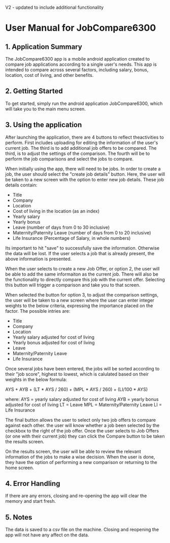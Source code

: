 V2 - updated to include additional functionality

# User Manual for JobCompare6300

## 1. Application Summary
The JobCompare6300 app is a mobile android application created to compare job applications according to a single user's needs. This app is intended to compare across several factors, including salary, bonus, location, cost of living, and other benefits. 

## 2. Getting Started
To get started, simply run the android application JobCompare6300, which will take you to the main menu screen.


## 3. Using the application
After launching the application, there are 4 buttons to reflect theactivities to perform. First includes uploading for editing the information of the user's current job. The third is to add additional job offers to be compared. The third, is to adjust the settings of the comparison. The fourth will be to perform the job comparisons and select the jobs to compare. 

When initially using the app, there will need to be jobs. In order to create a job, the user should select the "create job details" button. Here, the user will be taken to a new screen with the option to enter new job details. These job details contain:
* Title
* Company
* Location
* Cost of living in the location (as an index)
* Yearly salary
* Yearly bonus
* Leave (number of  days from 0 to 30 inclusive)
* Maternity/Paternity Leave (number of days from 0 to 20 inclusive)
* Life Insurance (Percentage of Salary, in whole numbers)

Its important to hit "save" to successfully save the information. Otherwise the data will be lost. 
If the user selects a job that is already present, the above information is presented.

When the user selects to create a new Job Offer, or option 2, the user will be able to add the same informaiton as the current job. There will also be the functionality to directly compare this job with the current offer. Selecting this button will trigger a comparison and take you to that screen. 


When selected the button for option 3, to adjust the comparison settings, the user will be taken to a new screen where the user can enter integer weights to the below criteria, expressing the importance placed on the factor. The possible intries are:

* Title
* Company
* Location 
* Yearly salary adjusted for cost of living
* Yearly bonus adjusted for cost of living
* Leave
* Maternity/Paternity Leave 
* Life Insurance 

Once several jobs have been entered, the jobs will be sorted according to their "job score", highest to lowest, which is calulated based on their weights in the below formula:


AYS + AYB + (LT * AYS / 260) + (MPL * AYS / 260) + (LI/100 * AYS)

where:
AYS = yearly salary adjusted for cost of living
AYB = yearly bonus adjusted for cost of living
LT = Leave
MPL = Maternity/Paternity Leave
LI = Life Insurance

The final button allows the user to select only two job offers to compare against each other. the user will know whether a job been selected by the checkbox to the right of the job offer. Once the user selects to Job Offers (or one with their current job) they can click the Compare button to be taken the results screen. 

On the results screen, the user will be able to review the relevant information of the jobs to make a wise decision. When the user is done, they have the option of performing a new comparison or returning to the home screen. 

## 4. Error Handling
If there are any errors, closing and re-opening the app will clear the memory and start fresh. 

## 5.  Notes
The data is saved to a csv file on the machine. Closing and reopening the app will not have any affect on the data. 